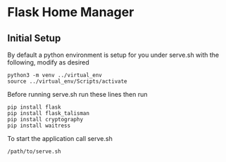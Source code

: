 # Flask Home Manager
## Initial Setup
By default a python environment is setup for you under serve.sh with the following, modify as desired
```
python3 -m venv ../virtual_env
source ../virtual_env/Scripts/activate
```
Before running serve.sh run these lines then run
```
pip install flask
pip install flask_talisman
pip install cryptography
pip install waitress
```
To start the application call serve.sh
```
/path/to/serve.sh
```


